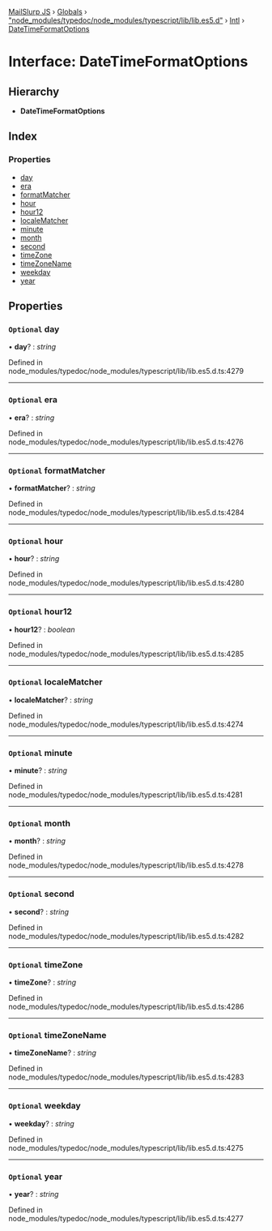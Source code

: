 [MailSlurp JS](../README.md) › [Globals](../globals.md) › ["node_modules/typedoc/node_modules/typescript/lib/lib.es5.d"](../modules/_node_modules_typedoc_node_modules_typescript_lib_lib_es5_d_.md) › [Intl](../modules/_node_modules_typedoc_node_modules_typescript_lib_lib_es5_d_.intl.md) › [DateTimeFormatOptions](_node_modules_typedoc_node_modules_typescript_lib_lib_es5_d_.intl.datetimeformatoptions.md)

# Interface: DateTimeFormatOptions

## Hierarchy

* **DateTimeFormatOptions**

## Index

### Properties

* [day](_node_modules_typedoc_node_modules_typescript_lib_lib_es5_d_.intl.datetimeformatoptions.md#optional-day)
* [era](_node_modules_typedoc_node_modules_typescript_lib_lib_es5_d_.intl.datetimeformatoptions.md#optional-era)
* [formatMatcher](_node_modules_typedoc_node_modules_typescript_lib_lib_es5_d_.intl.datetimeformatoptions.md#optional-formatmatcher)
* [hour](_node_modules_typedoc_node_modules_typescript_lib_lib_es5_d_.intl.datetimeformatoptions.md#optional-hour)
* [hour12](_node_modules_typedoc_node_modules_typescript_lib_lib_es5_d_.intl.datetimeformatoptions.md#optional-hour12)
* [localeMatcher](_node_modules_typedoc_node_modules_typescript_lib_lib_es5_d_.intl.datetimeformatoptions.md#optional-localematcher)
* [minute](_node_modules_typedoc_node_modules_typescript_lib_lib_es5_d_.intl.datetimeformatoptions.md#optional-minute)
* [month](_node_modules_typedoc_node_modules_typescript_lib_lib_es5_d_.intl.datetimeformatoptions.md#optional-month)
* [second](_node_modules_typedoc_node_modules_typescript_lib_lib_es5_d_.intl.datetimeformatoptions.md#optional-second)
* [timeZone](_node_modules_typedoc_node_modules_typescript_lib_lib_es5_d_.intl.datetimeformatoptions.md#optional-timezone)
* [timeZoneName](_node_modules_typedoc_node_modules_typescript_lib_lib_es5_d_.intl.datetimeformatoptions.md#optional-timezonename)
* [weekday](_node_modules_typedoc_node_modules_typescript_lib_lib_es5_d_.intl.datetimeformatoptions.md#optional-weekday)
* [year](_node_modules_typedoc_node_modules_typescript_lib_lib_es5_d_.intl.datetimeformatoptions.md#optional-year)

## Properties

### `Optional` day

• **day**? : *string*

Defined in node_modules/typedoc/node_modules/typescript/lib/lib.es5.d.ts:4279

___

### `Optional` era

• **era**? : *string*

Defined in node_modules/typedoc/node_modules/typescript/lib/lib.es5.d.ts:4276

___

### `Optional` formatMatcher

• **formatMatcher**? : *string*

Defined in node_modules/typedoc/node_modules/typescript/lib/lib.es5.d.ts:4284

___

### `Optional` hour

• **hour**? : *string*

Defined in node_modules/typedoc/node_modules/typescript/lib/lib.es5.d.ts:4280

___

### `Optional` hour12

• **hour12**? : *boolean*

Defined in node_modules/typedoc/node_modules/typescript/lib/lib.es5.d.ts:4285

___

### `Optional` localeMatcher

• **localeMatcher**? : *string*

Defined in node_modules/typedoc/node_modules/typescript/lib/lib.es5.d.ts:4274

___

### `Optional` minute

• **minute**? : *string*

Defined in node_modules/typedoc/node_modules/typescript/lib/lib.es5.d.ts:4281

___

### `Optional` month

• **month**? : *string*

Defined in node_modules/typedoc/node_modules/typescript/lib/lib.es5.d.ts:4278

___

### `Optional` second

• **second**? : *string*

Defined in node_modules/typedoc/node_modules/typescript/lib/lib.es5.d.ts:4282

___

### `Optional` timeZone

• **timeZone**? : *string*

Defined in node_modules/typedoc/node_modules/typescript/lib/lib.es5.d.ts:4286

___

### `Optional` timeZoneName

• **timeZoneName**? : *string*

Defined in node_modules/typedoc/node_modules/typescript/lib/lib.es5.d.ts:4283

___

### `Optional` weekday

• **weekday**? : *string*

Defined in node_modules/typedoc/node_modules/typescript/lib/lib.es5.d.ts:4275

___

### `Optional` year

• **year**? : *string*

Defined in node_modules/typedoc/node_modules/typescript/lib/lib.es5.d.ts:4277
